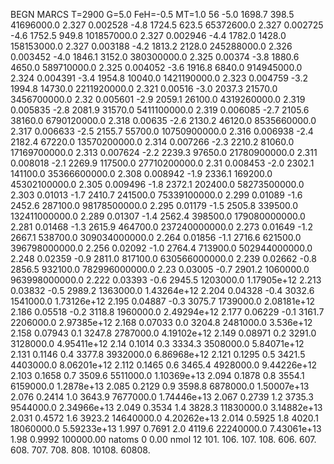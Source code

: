 BEGN
MARCS T=2900 G=5.0 FeH=-0.5 MT=1.0
                  56
-5.0 1698.7 398.5 41696000.0 2.327 0.002528 
-4.8 1724.5 623.5 65372600.0 2.327 0.002725 
-4.6 1752.5 949.8 101857000.0 2.327 0.002946 
-4.4 1782.0 1428.0 158153000.0 2.327 0.003188 
-4.2 1813.2 2128.0 245288000.0 2.326 0.003452 
-4.0 1846.1 3152.0 380300000.0 2.325 0.00374 
-3.8 1880.6 4650.0 589710000.0 2.325 0.004052 
-3.6 1916.8 6840.0 914945000.0 2.324 0.004391 
-3.4 1954.8 10040.0 1421190000.0 2.323 0.004759 
-3.2 1994.8 14730.0 2211920000.0 2.321 0.00516 
-3.0 2037.3 21570.0 3456700000.0 2.32 0.005601 
-2.9 2059.1 26100.0 4319260000.0 2.319 0.005835 
-2.8 2081.9 31570.0 5411100000.0 2.319 0.006085 
-2.7 2105.6 38160.0 6790120000.0 2.318 0.00635 
-2.6 2130.2 46120.0 8535660000.0 2.317 0.006633 
-2.5 2155.7 55700.0 10750900000.0 2.316 0.006938 
-2.4 2182.4 67220.0 13570200000.0 2.314 0.007266 
-2.3 2210.2 81060.0 17169700000.0 2.313 0.007624 
-2.2 2239.3 97650.0 21780900000.0 2.311 0.008018 
-2.1 2269.9 117500.0 27710200000.0 2.31 0.008453 
-2.0 2302.1 141100.0 35366600000.0 2.308 0.008942 
-1.9 2336.1 169200.0 45302100000.0 2.305 0.009496 
-1.8 2372.1 202400.0 58273500000.0 2.303 0.01013 
-1.7 2410.7 241500.0 75339100000.0 2.299 0.01089 
-1.6 2452.6 287100.0 98178500000.0 2.295 0.01179 
-1.5 2505.8 339500.0 132411000000.0 2.289 0.01307 
-1.4 2562.4 398500.0 179080000000.0 2.281 0.01468 
-1.3 2615.9 464700.0 237240000000.0 2.273 0.01649 
-1.2 2667.1 538700.0 309034000000.0 2.264 0.01856 
-1.1 2716.6 621500.0 396798000000.0 2.256 0.02092 
-1.0 2764.4 713900.0 502944000000.0 2.248 0.02359 
-0.9 2811.0 817100.0 630566000000.0 2.239 0.02662 
-0.8 2856.5 932100.0 782996000000.0 2.23 0.03005 
-0.7 2901.2 1060000.0 963998000000.0 2.222 0.03393 
-0.6 2945.5 1203000.0 1.17905e+12 2.213 0.03832 
-0.5 2989.2 1363000.0 1.43264e+12 2.204 0.04328 
-0.4 3032.6 1541000.0 1.73126e+12 2.195 0.04887 
-0.3 3075.7 1739000.0 2.08181e+12 2.186 0.05518 
-0.2 3118.8 1960000.0 2.49294e+12 2.177 0.06229 
-0.1 3161.7 2206000.0 2.97385e+12 2.168 0.07033 
0.0 3204.8 2481000.0 3.536e+12 2.158 0.07943 
0.1 3247.8 2787000.0 4.19102e+12 2.149 0.08971 
0.2 3291.0 3128000.0 4.95411e+12 2.14 0.1014 
0.3 3334.3 3508000.0 5.84071e+12 2.131 0.1146 
0.4 3377.8 3932000.0 6.86968e+12 2.121 0.1295 
0.5 3421.5 4403000.0 8.06201e+12 2.112 0.1465 
0.6 3465.4 4928000.0 9.44226e+12 2.103 0.1658 
0.7 3509.6 5511000.0 1.10369e+13 2.094 0.1878 
0.8 3554.1 6159000.0 1.2878e+13 2.085 0.2129 
0.9 3598.8 6878000.0 1.50007e+13 2.076 0.2414 
1.0 3643.9 7677000.0 1.74446e+13 2.067 0.2739 
1.2 3735.3 9544000.0 2.34966e+13 2.049 0.3534 
1.4 3828.3 11830000.0 3.14882e+13 2.031 0.4572 
1.6 3923.2 14640000.0 4.20262e+13 2.014 0.5925 
1.8 4020.1 18060000.0 5.59233e+13 1.997 0.7691 
2.0 4119.6 22240000.0 7.43061e+13 1.98 0.9992 
100000.00
natoms              0      0.00
nmol          12
          101.         106.       107.      108.         606.        607.        608.
          707.         708.       808.    10108.       60808.
